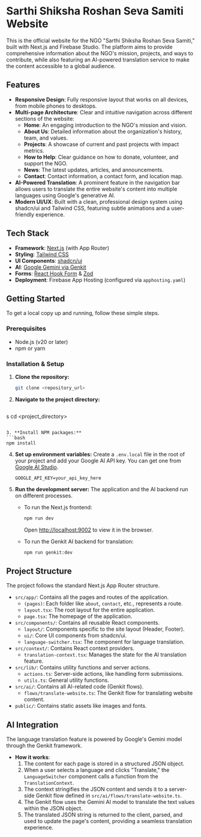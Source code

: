 # Sarthi Shiksha Roshan Seva Samiti Website

This is the official website for the NGO "Sarthi Shiksha Roshan Seva Samiti," built with Next.js and Firebase Studio. The platform aims to provide comprehensive information about the NGO's mission, projects, and ways to contribute, while also featuring an AI-powered translation service to make the content accessible to a global audience.

## Features

- **Responsive Design**: Fully responsive layout that works on all devices, from mobile phones to desktops.
- **Multi-page Architecture**: Clear and intuitive navigation across different sections of the website:
  - **Home**: An engaging introduction to the NGO's mission and vision.
  - **About Us**: Detailed information about the organization's history, team, and values.
  - **Projects**: A showcase of current and past projects with impact metrics.
  - **How to Help**: Clear guidance on how to donate, volunteer, and support the NGO.
  - **News**: The latest updates, articles, and announcements.
  - **Contact**: Contact information, a contact form, and location map.
- **AI-Powered Translation**: A prominent feature in the navigation bar allows users to translate the entire website's content into multiple languages using Google's generative AI.
- **Modern UI/UX**: Built with a clean, professional design system using shadcn/ui and Tailwind CSS, featuring subtle animations and a user-friendly experience.

## Tech Stack

- **Framework**: [Next.js](https://nextjs.org/) (with App Router)
- **Styling**: [Tailwind CSS](https://tailwindcss.com/)
- **UI Components**: [shadcn/ui](https://ui.shadcn.com/)
- **AI**: [Google Gemini via Genkit](https://firebase.google.com/docs/genkit)
- **Forms**: [React Hook Form](https://react-hook-form.com/) & [Zod](https://zod.dev/)
- **Deployment**: Firebase App Hosting (configured via `apphosting.yaml`)

## Getting Started

To get a local copy up and running, follow these simple steps.

### Prerequisites

- Node.js (v20 or later)
- npm or yarn

### Installation & Setup

1. **Clone the repository:**
   ```bash
   git clone <repository_url>
   ```

2. **Navigate to the project directory:**
   ```bash
s   cd <project_directory>
   ```

3. **Install NPM packages:**
   ```bash
   npm install
   ```

4. **Set up environment variables:**
   Create a `.env.local` file in the root of your project and add your Google AI API key. You can get one from [Google AI Studio](https://aistudio.google.com/app/apikey).
   ```
   GOOGLE_API_KEY=your_api_key_here
   ```

5. **Run the development server:**
   The application and the AI backend run on different processes.

   - To run the Next.js frontend:
     ```bash
     npm run dev
     ```
     Open [http://localhost:9002](http://localhost:9002) to view it in the browser.

   - To run the Genkit AI backend for translation:
     ```bash
     npm run genkit:dev
     ```

## Project Structure

The project follows the standard Next.js App Router structure.

- `src/app/`: Contains all the pages and routes of the application.
  - `(pages)`: Each folder like `about`, `contact`, etc., represents a route.
  - `layout.tsx`: The root layout for the entire application.
  - `page.tsx`: The homepage of the application.
- `src/components/`: Contains all reusable React components.
  - `layout/`: Components specific to the site layout (Header, Footer).
  - `ui/`: Core UI components from shadcn/ui.
  - `language-switcher.tsx`: The component for language translation.
- `src/context/`: Contains React context providers.
  - `translation-context.tsx`: Manages the state for the AI translation feature.
- `src/lib/`: Contains utility functions and server actions.
  - `actions.ts`: Server-side actions, like handling form submissions.
  - `utils.ts`: General utility functions.
- `src/ai/`: Contains all AI-related code (Genkit flows).
  - `flows/translate-website.ts`: The Genkit flow for translating website content.
- `public/`: Contains static assets like images and fonts.

## AI Integration

The language translation feature is powered by Google's Gemini model through the Genkit framework.

- **How it works**:
  1. The content for each page is stored in a structured JSON object.
  2. When a user selects a language and clicks "Translate," the `LanguageSwitcher` component calls a function from the `TranslationContext`.
  3. The context stringifies the JSON content and sends it to a server-side Genkit flow defined in `src/ai/flows/translate-website.ts`.
  4. The Genkit flow uses the Gemini AI model to translate the text values within the JSON object.
  5. The translated JSON string is returned to the client, parsed, and used to update the page's content, providing a seamless translation experience.
